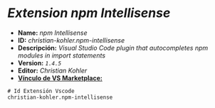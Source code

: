 <!-- Autor: Daniel Benjamin Perez Morales -->
<!-- GitHub: https://github.com/DanielBenjaminPerezMoralesDev13 -->
<!-- GitLab: https://gitlab.com/DanielBenjaminPerezMoralesDev13 -->
<!-- Correo electrónico: danielperezdev@proton.me -->

# ***Extension npm Intellisense***

- **Name:** *npm Intellisense*
- **ID:** *christian-kohler.npm-intellisense*
- **Descripción:** *Visual Studio Code plugin that autocompletes npm modules in import statements*
- **Version:** *`1.4.5`*
- **Editor:** *Christian Kohler*
- **[Vínculo de VS Marketplace:](https://marketplace.visualstudio.com/items?itemName=christian-kohler.npm-intellisense "https://marketplace.visualstudio.com/items?itemName=christian-kohler.npm-intellisense")**

```plaintext
# Id Extensión Vscode
christian-kohler.npm-intellisense
```
